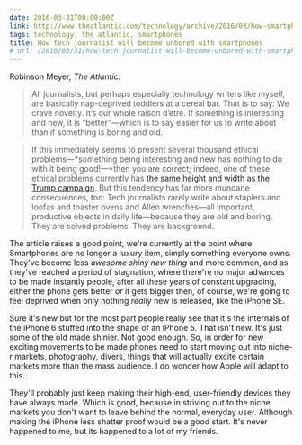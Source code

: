 ```yaml
---
date: 2016-03-31T00:00:00Z
link: http://www.theatlantic.com/technology/archive/2016/03/how-smartphones-will-become-unboring/475503/
tags: technology, the atlantic, smartphones
title: How tech journalist will become unbored with smartphones
# url: /2016/03/31/how-tech-journalist-will-become-unbored-with-smartphones/
---
```


Robinson Meyer, *The Atlantic*:

> All journalists, but perhaps especially technology writers like myself, are basically  nap-deprived toddlers at a cereal bar. That is to say: We crave novelty. It’s our whole raison d’etre. If something is interesting and new, it is “better”—which is to say easier for us to write about than if something is boring and old.


> If this immediately seems to present several thousand ethical problems—*something being interesting and new has nothing to do with it being good!—*then you are correct; indeed, one of these ethical problems currently has [the same height and width as the Trump campaign](http://www.buzzfeed.com/kyleblaine/how-donald-trump-bent-television-to-his-will). But this tendency has far more mundane consequences, too: Tech journalists rarely write about staplers and loofas and toaster ovens and Allen wrenches—all important, productive objects in daily life—because they are old and boring. They are solved problems. They are background.

The article raises a good point, we're currently at the point where Smartphones are no longer a luxury item, simply something everyone owns. They've become less *awesome shiny new thing* and more common, and as they've reached a period of stagnation, where there're no major advances to be made instantly people, after all these years of constant upgrading, either the phone gets better *or* it gets bigger then, of course, we're going to feel deprived when only nothing *really* new is released, like the iPhone SE. 

Sure it's new but for the most part people really see that it's the internals of the iPhone 6 stuffed into the shape of an iPhone 5. That isn't new. It's just some of the old made shinier. Not good enough. So, in order for new exciting movements to be made phones need to start moving out into niche-r markets, photography, divers, things that will actually excite certain markets more than the mass audience. I do wonder how Apple will adapt to this. 

They'll probably just keep making their high-end, user-friendly devices they have always made. Which is good, because in striving out to the niche markets you don't want to leave behind the normal, everyday user. Although making the iPhone less shatter proof would be a good start. It's never happened to me, but its happened to a lot of my friends.

